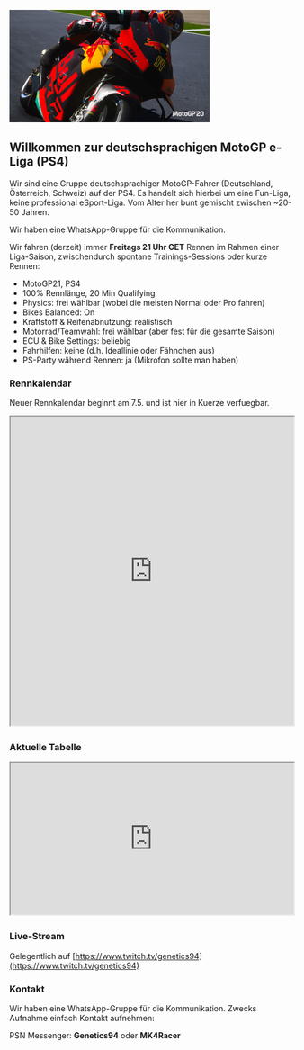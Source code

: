 ![Cover](5.jpg)

## Willkommen zur deutschsprachigen MotoGP e-Liga (PS4)

Wir sind eine Gruppe deutschsprachiger MotoGP-Fahrer (Deutschland, Österreich, Schweiz) auf der PS4. 
Es handelt sich hierbei um eine Fun-Liga, keine professional eSport-Liga.
Vom Alter her bunt gemischt zwischen ~20-50 Jahren.

Wir haben eine WhatsApp-Gruppe für die Kommunikation.

Wir fahren (derzeit) immer **Freitags 21 Uhr CET** Rennen im Rahmen einer Liga-Saison, zwischendurch spontane Trainings-Sessions oder kurze Rennen:

* MotoGP21, PS4
* 100% Rennlänge, 20 Min Qualifying
* Physics: frei wählbar (wobei die meisten Normal oder Pro fahren)
* Bikes Balanced: On
* Kraftstoff & Reifenabnutzung: realistisch
* Motorrad/Teamwahl: frei wählbar (aber fest für die gesamte Saison)
* ECU & Bike Settings: beliebig
* Fahrhilfen: keine (d.h. Ideallinie oder Fähnchen aus)
* PS-Party während Rennen: ja (Mikrofon sollte man haben)


### Rennkalendar

Neuer Rennkalendar beginnt am 7.5. und ist hier in Kuerze verfuegbar.

<iframe src="https://docs.google.com/spreadsheets/d/e/2PACX-1vRsxIB5gKj0ndlLVGoWx_vjSwLldWuj_va5aQ2ydE6loQSpiu-nSKIg4der7KKbQY9yDt4UXSWzzV51/pubhtml?gid=933464923&amp;single=true&amp;widget=true&amp;headers=false" width="100%" height="550"></iframe>


### Aktuelle Tabelle 

<iframe src="https://docs.google.com/spreadsheets/d/e/2PACX-1vRsxIB5gKj0ndlLVGoWx_vjSwLldWuj_va5aQ2ydE6loQSpiu-nSKIg4der7KKbQY9yDt4UXSWzzV51/pubhtml?gid=911658204&amp;single=true&amp;widget=true&amp;headers=false" width="100%" height="270"></iframe>


### Live-Stream

Gelegentlich auf [https://www.twitch.tv/genetics94](https://www.twitch.tv/genetics94)

### Kontakt

Wir haben eine WhatsApp-Gruppe für die Kommunikation. Zwecks Aufnahme einfach Kontakt aufnehmen:

PSN Messenger: **Genetics94** oder **MK4Racer**
